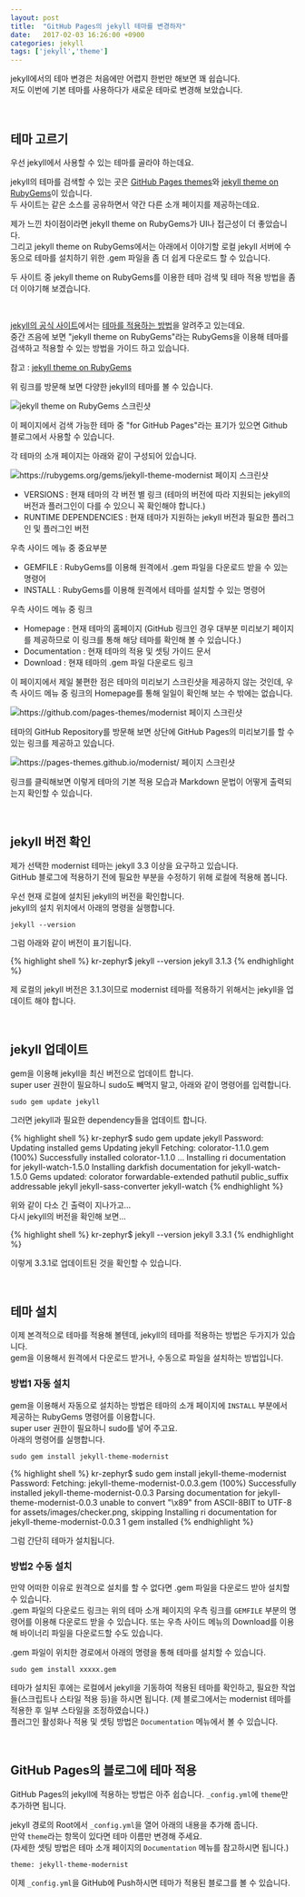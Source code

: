 ```yaml
---
layout: post
title:  "GitHub Pages의 jekyll 테마를 변경하자"
date:   2017-02-03 16:26:00 +0900
categories: jekyll
tags: ['jekyll','theme']
---
```

jekyll에서의 테마 변경은 처음에만 어렵지 한번만 해보면 꽤 쉽습니다.  
저도 이번에 기본 테마를 사용하다가 새로운 테마로 변경해 보았습니다.

<br/>

## 테마 고르기
우선 jekyll에서 사용할 수 있는 테마를 골라야 하는데요.  

jekyll의 테마를 검색할 수 있는 곳은 [GitHub Pages themes](https://github.com/pages-themes)와 [jekyll theme on RubyGems](https://rubygems.org/search?utf8=✓&query=jekyll-theme)이 있습니다.  
두 사이트는 같은 소스를 공유하면서 약간 다른 소개 페이지를 제공하는데요.

제가 느낀 차이점이라면 jekyll theme on RubyGems가 UI나 접근성이 더 좋았습니다.  
그리고 jekyll theme on RubyGems에서는 아래에서 이야기할 로컬 jekyll 서버에 수동으로 테마를 설치하기 위한 .gem 파일을 좀 더 쉽게 다운로드 할 수 있습니다.

두 사이트 중 jekyll theme on RubyGems를 이용한 테마 검색 및 테마 적용 방법을 좀 더 이야기해 보겠습니다.

<br/>

[jekyll의 공식 사이트](http://jekyllrb.com)에서는 [테마를 적용하는 방법](http://jekyllrb.com/docs/themes)을 알려주고 있는데요.  
중간 즈음에 보면 "jekyll theme on RubyGems"라는 RubyGems을 이용해 테마를 검색하고 적용할 수 있는 방법을 가이드 하고 있습니다.

참고 : [jekyll theme on RubyGems](https://rubygems.org/search?utf8=✓&query=jekyll-theme)

위 링크를 방문해 보면 다양한 jekyll의 테마를 볼 수 있습니다.

![jekyll theme on RubyGems 스크린샷](/asserts/2017-02-03-change-jekyll-theme/cjt_01.jpg)

이 페이지에서 검색 가능한 테마 중 "for GitHub Pages"라는 표기가 있으면 Github 블로그에서 사용할 수 있습니다.  

각 테마의 소개 페이지는 아래와 같이 구성되어 있습니다.

![https://rubygems.org/gems/jekyll-theme-modernist 페이지 스크린샷](/asserts/2017-02-03-change-jekyll-theme/cjt_02.jpg)

- VERSIONS : 현재 테마의 각 버전 별 링크 (테마의 버전에 따라 지원되는 jekyll의 버전과 플러그인이 다를 수 있으니 꼭 확인해야 합니다.)
- RUNTIME DEPENDENCIES : 현재 테마가 지원하는 jekyll 버전과 필요한 플러그인 및 플러그인 버전

우측 사이드 메뉴 중 중요부분

- GEMFILE : RubyGems를 이용해 원격에서 .gem 파일을 다운로드 받을 수 있는 명령어
- INSTALL : RubyGems를 이용해 원격에서 테마를 설치할 수 있는 명령어

우측 사이드 메뉴 중 링크

- Homepage : 현재 테마의 홈페이지 (GitHub 링크인 경우 대부분 미리보기 페이지를 제공하므로 이 링크를 통해 해당 테마를 확인해 볼 수 있습니다.)
- Documentation : 현재 테마의 적용 및 셋팅 가이드 문서
- Download : 현재 테마의 .gem 파일 다운로드 링크

이 페이지에서 제일 불편한 점은 테마의 미리보기 스크린샷을 제공하지 않는 것인데, 우측 사이드 메뉴 중 링크의 Homepage를 통해 일일이 확인해 보는 수 밖에는 없습니다.

![https://github.com/pages-themes/modernist 페이지 스크린샷](/asserts/2017-02-03-change-jekyll-theme/cjt_03.jpg)

테마의 GitHub Repository를 방문해 보면 상단에 GitHub Pages의 미리보기를 할 수 있는 링크를 제공하고 있습니다.

![https://pages-themes.github.io/modernist/ 페이지 스크린샷](/asserts/2017-02-03-change-jekyll-theme/cjt_04.jpg)

링크를 클릭해보면 이렇게 테마의 기본 적용 모습과 Markdown 문법이 어떻게 출력되는지 확인할 수 있습니다.

<br/>

## jekyll 버전 확인
제가 선택한 modernist 테마는 jekyll 3.3 이상을 요구하고 있습니다.  
GitHub 블로그에 적용하기 전에 필요한 부분을 수정하기 위해 로컬에 적용해 봅니다.  

우선 현재 로컬에 설치된 jekyll의 버전을 확인합니다.  
jekyll의 설치 위치에서 아래의 명령을 실행합니다.

```
jekyll --version
```

그럼 아래와 같이 버전이 표기됩니다.

{% highlight shell %}
kr-zephyr$ jekyll --version
jekyll 3.1.3
{% endhighlight %}

제 로컬의 jekyll 버전은 3.1.3이므로 modernist 테마를 적용하기 위해서는 jekyll을 업데이트 해야 합니다.

<br/>

## jekyll 업데이트
gem을 이용해 jekyll을 최신 버전으로 업데이트 합니다.  
super user 권한이 필요하니 sudo도 빼먹지 말고, 아래와 같이 명령어를 입력합니다.

```
sudo gem update jekyll
```

그러면 jekyll과 필요한 dependency들을 업데이트 합니다.

{% highlight shell %}
kr-zephyr$ sudo gem update jekyll
Password:
Updating installed gems
Updating jekyll
Fetching: colorator-1.1.0.gem (100%)
Successfully installed colorator-1.1.0
...
Installing ri documentation for jekyll-watch-1.5.0
Installing darkfish documentation for jekyll-watch-1.5.0
Gems updated: colorator forwardable-extended pathutil public_suffix addressable jekyll jekyll-sass-converter jekyll-watch
{% endhighlight %}

위와 같이 다소 긴 출력이 지나가고...  
다시 jekyll의 버전을 확인해 보면...

{% highlight shell %}
kr-zephyr$ jekyll --version
jekyll 3.3.1
{% endhighlight %}

이렇게 3.3.1로 업데이트된 것을 확인할 수 있습니다.

<br/>

## 테마 설치

이제 본격적으로 테마를 적용해 볼텐데, jekyll의 테마를 적용하는 방법은 두가지가 있습니다.  
gem을 이용해서 원격에서 다운로드 받거나, 수동으로 파일을 설치하는 방법입니다.  

### 방법1 자동 설치
gem을 이용해서 자동으로 설치하는 방법은 테마의 소개 페이지에 `INSTALL` 부분에서 제공하는 RubyGems 명령어를 이용합니다.  
super user 권한이 필요하니 sudo를 넣어 주고요.  
아래의 명령어를 실행합니다.

```
sudo gem install jekyll-theme-modernist
```

{% highlight shell %}
kr-zephyr$ sudo gem install jekyll-theme-modernist
Password:
Fetching: jekyll-theme-modernist-0.0.3.gem (100%)
Successfully installed jekyll-theme-modernist-0.0.3
Parsing documentation for jekyll-theme-modernist-0.0.3
unable to convert "\x89" from ASCII-8BIT to UTF-8 for assets/images/checker.png, skipping
Installing ri documentation for jekyll-theme-modernist-0.0.3
1 gem installed
{% endhighlight %}

그럼 간단히 테마가 설치됩니다.


### 방법2 수동 설치
만약 어떠한 이유로 원격으로 설치를 할 수 없다면 .gem 파일을 다운로드 받아 설치할 수 있습니다.  
.gem 파일의 다운로드 링크는 위의 테마 소개 페이지의 우측 링크를 `GEMFILE` 부분의 명령어를 이용해 다운로드 받을 수 있습니다.
또는 우측 사이드 메뉴의 Download를 이용해 바이너리 파일을 다운로드할 수도 있습니다.

.gem 파일이 위치한 경로에서 아래의 명령을 통해 테마를 설치할 수 있습니다.

```
sudo gem install xxxxx.gem
```

테마가 설치된 후에는 로컬에서 jekyll을 기동하여 적용된 테마를 확인하고, 필요한 작업들(스크립트나 스타일 적용 등)을 하시면 됩니다. (제 블로그에서는 modernist 테마를 적용한 후 일부 스타일을 조정하였습니다.)  
플러그인 활성화나 적용 및 셋팅 방법은 `Documentation` 메뉴에서 볼 수 있습니다.

<br/>

## GitHub Pages의 블로그에 테마 적용
GitHub Pages의 jekyll에 적용하는 방법은 아주 쉽습니다.
`_config.yml`에 `theme`만 추가하면 됩니다.

jekyll 경로의 Root에서 `_config.yml`을 열어 아래의 내용을 추가해 줍니다.  
만약 `theme`라는 항목이 있다면 테마 이름만 변경해 주세요.  
(자세한 셋팅 방법은 테마 소개 페이지의 `Documentation` 메뉴를 참고하시면 됩니다.)

```
theme: jekyll-theme-modernist
```

이제 `_config.yml`을 GitHub에 Push하시면 테마가 적용된 블로그를 볼 수 있습니다.